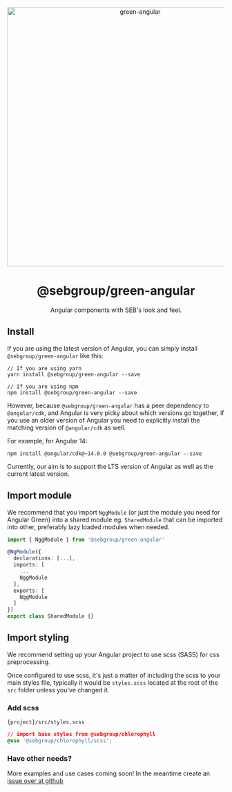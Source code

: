 <div align="center">
<img width="600" alt="green-angular" src="https://github.com/seb-oss/green/assets/11420341/c776109a-c980-4c33-92dd-109f1ff31ba2">
<h1>@sebgroup/green-angular</h1>
<p>
Angular components with SEB's look and feel.
</p>
</div>

## Install

If you are using the latest version of Angular, you can simply install `@sebgroup/green-angular` like this:

```
// If you are using yarn
yarn install @sebgroup/green-angular --save

// If you are using npm
npm install @sebgroup/green-angular --save
```

However, because `@sebgroup/green-angular` has a peer dependency to `@angular/cdk`, and Angular is very picky about which versions go together, if you use an older version of Angular you need to explicitly install the matching version of `@angular/cdk` as well.

For example, for Angular 14:

```
npm install @angular/cdk@~14.0.0 @sebgroup/green-angular --save
```

Currently, our aim is to support the LTS version of Angular as well as the current latest version.

## Import module

We recommend that you import `NggModule` (or just the module you need for Angular Green) into a shared module eg. `SharedModule` that can be imported into other, preferably lazy loaded modules when needed.

```ts
import { NggModule } from '@sebgroup/green-angular'

@NgModule({
  declarations: [...],
  imports: [
    ...
    NggModule
  ],
  exports: [
    NggModule
  ]
})
export class SharedModule {}
```

## Import styling

We recommend setting up your Angular project to use scss (SASS) for css preprocessing.

Once configured to use scss, it's just a matter of including the scss to your main styles file, typically it would be `styles.scss` located at the root of the `src` folder unless you've changed it.

### Add scss

`{project}/src/styles.scss`

```css
// import base styles from @sebgroup/chlorophyll
@use '@sebgroup/chlorophyll/scss';
```

### Have other needs?

More examples and use cases coming soon! In the meantime create an [issue over at github](https://github.com/seb-oss/green/issues)
